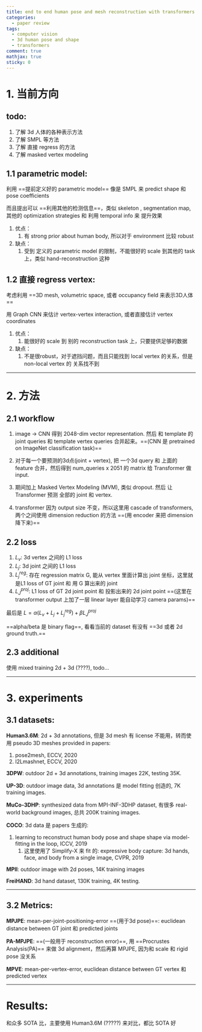 ```yaml
---
title: end to end human pose and mesh reconstruction with transformers
categories: 
  - paper review
tags: 
  - computer vision
  - 3d human pose and shape
  - transformers
comment: true
mathjax: true
sticky: 0
---
```




# 1. 当前方向

## todo:
1. 了解 3d 人体的各种表示方法
2. 了解 SMPL 等方法
3. 了解 直接 regress 的方法
4. 了解 masked vertex modeling



## 1.1 parametric model:
利用 ==提前定义好的 parametric model== 像是 SMPL 来 predict shape 和 pose coefficients

而且提出可以 ==利用其他的检测信息==，类似 skeleton , segmentation map, 其他的 optimization strategies 和 利用 temporal info 来 提升效果

1. 优点：
	1. 有 strong prior about human body, 所以对于 environment 比较 robust
2. 缺点：
	1. 受到 定义的 parametric model 的限制，不能很好的 scale 到其他的 task 上，类似 hand-reconstruction 这种

## 1.2 直接 regress vertex:

考虑利用 ==3D mesh, volumetric space, 或者 occupancy field 来表示3D人体==

用 Graph CNN 来估计 vertex-vertex interaction, 或者直接估计 vertex coordinates

1. 优点：
	1. 能很好的 scale 到 别的 reconstruction task 上，只要提供足够的数据
2. 缺点：
	1. 不是很robust，对于遮挡问题，而且只能找到 local vertex 的关系，但是 non-local vertex 的 关系找不到

---

# 2. 方法

## 2.1 workflow

1. image -> CNN 得到 2048-dim vector representation. 然后 和 template 的 joint queries 和 template vertex queries 合并起来。==(CNN 是 pretrained on ImageNet classification task)==

2. 对于每一个要预测的3d点(joint + vertex), 把 一个3d query 和 上面的 feature 合并，然后得到 num_queries x 2051 的 matrix 给 Transformer 做 input.

3. 期间加上 Masked Vertex Modeling (MVM), 类似 dropout. 然后 让 Transformer 预测 全部的 joint 和 vertex.

4. transformer 因为 output size 不变，所以这里用 cascade of transformers, 两个之间使用 dimension reduction 的方法 ==(用 encoder 来把 dimension 降下来)==

## 2.2 loss

1. $L_v$: 3d vertex 之间的 L1 loss
2. $L_j$: 3d joint 之间的 L1 loss
3. $L_j^{reg}$: 存在 regression matrix G, 能从 vertex 里面计算出 joint 坐标，这里就是L1 loss of GT joint 和 用 G 算出来的 joint
4. $L_J^{proj}$: L1 loss of GT 2d joint point 和 投影出来的 2d joint point ==(这里在 transformer output 上加了一层 linear layer 能自动学习 camera params)==

最后是 $L = \alpha(L_v + L_j + L_j^{reg}) + \beta L_J^{proj}$

==alpha/beta 是 binary flag==, 看看当前的 dataset 有没有 ==3d 或者 2d ground truth.==


## 2.3 additional

使用 mixed training 2d + 3d (????), todo...

---


# 3. experiments

## 3.1 datasets:

**Human3.6M**: 2d + 3d annotations, 但是 3d mesh 有 license 不能用，转而使用 pseudo 3D meshes provided in papers: 
1. pose2mesh, ECCV, 2020	
2. I2Lmashnet, ECCV, 2020

**3DPW**: outdoor 2d + 3d annotations, training images 22K, testing 35K.

**UP-3D**: outdoor image data, 3d annotations 是 model fitting 创造的, 7K training images.

**MuCo-3DHP**: synthesized data from MPI-INF-3DHP dataset, 有很多 real-world background images, 总共 200K training images.

**COCO**: 3d data 是 papers 生成的:
1. learning to reconstruct human body pose and shape shape via model-fitting in the loop, ICCV, 2019
	1. 这里使用了 Simplify-X 来 fit 的: expressive body capture: 3d hands, face, and body from a single image, CVPR, 2019

**MPII**: outdoor image with 2d poses, 14K training images

**FreiHAND**: 3d hand dataset, 130K training, 4K testing.

---

## 3.2 Metrics:

**MPJPE**: mean-per-joint-positioning-error ==(用于3d pose)==: euclidean distance between GT joint 和 predicted joints

**PA-MPJPE**: ==(一般用于 reconstruction error)==, 用 ==Procrustes Analysis(PA)== 来做 3d alignment，然后再算 MPJPE, 因为和 scale 和 rigid pose 没关系

**MPVE**: mean-per-vertex-error, euclidean distance between GT vertex 和 predicted vertex

---

# Results:

和众多 SOTA 比，主要使用 Human3.6M (?????) 来对比，都比 SOTA 好

